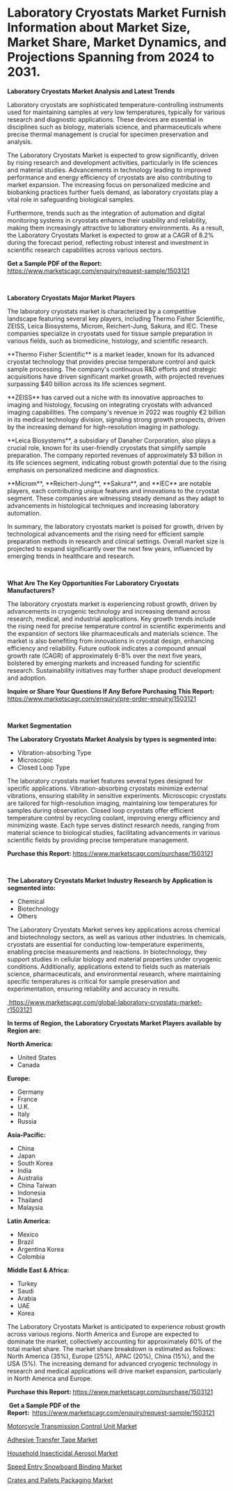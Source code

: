 <p><h1>Laboratory Cryostats Market Furnish Information about Market Size, Market Share, Market Dynamics, and Projections Spanning from 2024 to 2031.</h1></p><p><strong>Laboratory Cryostats Market Analysis and Latest Trends</strong></p>
<p><p>Laboratory cryostats are sophisticated temperature-controlling instruments used for maintaining samples at very low temperatures, typically for various research and diagnostic applications. These devices are essential in disciplines such as biology, materials science, and pharmaceuticals where precise thermal management is crucial for specimen preservation and analysis.</p><p>The Laboratory Cryostats Market is expected to grow significantly, driven by rising research and development activities, particularly in life sciences and material studies. Advancements in technology leading to improved performance and energy efficiency of cryostats are also contributing to market expansion. The increasing focus on personalized medicine and biobanking practices further fuels demand, as laboratory cryostats play a vital role in safeguarding biological samples.</p><p>Furthermore, trends such as the integration of automation and digital monitoring systems in cryostats enhance their usability and reliability, making them increasingly attractive to laboratory environments. As a result, the Laboratory Cryostats Market is expected to grow at a CAGR of 8.2% during the forecast period, reflecting robust interest and investment in scientific research capabilities across various sectors.</p></p>
<p><strong>Get a Sample PDF of the Report:&nbsp;</strong> <a href="https://www.marketscagr.com/enquiry/request-sample/1503121?utm_campaign=1126&utm_medium=2&utm_source=Github&utm_content=ia&utm_term=27092024&utm_id=laboratory-cryostats">https://www.marketscagr.com/enquiry/request-sample/1503121</a></p>
<p>&nbsp;</p>
<p><strong>Laboratory Cryostats Major Market Players</strong></p>
<p><p>The laboratory cryostats market is characterized by a competitive landscape featuring several key players, including Thermo Fisher Scientific, ZEISS, Leica Biosystems, Microm, Reichert-Jung, Sakura, and IEC. These companies specialize in cryostats used for tissue sample preparation in various fields, such as biomedicine, histology, and scientific research.</p><p>**Thermo Fisher Scientific** is a market leader, known for its advanced cryostat technology that provides precise temperature control and quick sample processing. The company's continuous R&D efforts and strategic acquisitions have driven significant market growth, with projected revenues surpassing $40 billion across its life sciences segment.</p><p>**ZEISS** has carved out a niche with its innovative approaches to imaging and histology, focusing on integrating cryostats with advanced imaging capabilities. The company's revenue in 2022 was roughly €2 billion in its medical technology division, signaling strong growth prospects, driven by the increasing demand for high-resolution imaging in pathology.</p><p>**Leica Biosystems**, a subsidiary of Danaher Corporation, also plays a crucial role, known for its user-friendly cryostats that simplify sample preparation. The company reported revenues of approximately $3 billion in its life sciences segment, indicating robust growth potential due to the rising emphasis on personalized medicine and diagnostics.</p><p>**Microm**, **Reichert-Jung**, **Sakura**, and **IEC** are notable players, each contributing unique features and innovations to the cryostat segment. These companies are witnessing steady demand as they adapt to advancements in histological techniques and increasing laboratory automation.</p><p>In summary, the laboratory cryostats market is poised for growth, driven by technological advancements and the rising need for efficient sample preparation methods in research and clinical settings. Overall market size is projected to expand significantly over the next few years, influenced by emerging trends in healthcare and research.</p></p>
<p>&nbsp;</p>
<p><strong>What Are The Key Opportunities For Laboratory Cryostats Manufacturers?</strong></p>
<p><p>The laboratory cryostats market is experiencing robust growth, driven by advancements in cryogenic technology and increasing demand across research, medical, and industrial applications. Key growth trends include the rising need for precise temperature control in scientific experiments and the expansion of sectors like pharmaceuticals and materials science. The market is also benefiting from innovations in cryostat design, enhancing efficiency and reliability. Future outlook indicates a compound annual growth rate (CAGR) of approximately 6-8% over the next five years, bolstered by emerging markets and increased funding for scientific research. Sustainability initiatives may further shape product development and adoption.</p></p>
<p><strong>Inquire or Share Your Questions If Any Before Purchasing This Report:</strong> <a href="https://www.marketscagr.com/enquiry/pre-order-enquiry/1503121?utm_campaign=1126&utm_medium=2&utm_source=Github&utm_content=ia&utm_term=27092024&utm_id=laboratory-cryostats">https://www.marketscagr.com/enquiry/pre-order-enquiry/1503121</a></p>
<p>&nbsp;</p>
<p><strong>Market Segmentation</strong></p>
<p><strong>The Laboratory Cryostats Market Analysis by types is segmented into:</strong></p>
<p><ul><li>Vibration-absorbing Type</li><li>Microscopic</li><li>Closed Loop Type</li></ul></p>
<p><p>The laboratory cryostats market features several types designed for specific applications. Vibration-absorbing cryostats minimize external vibrations, ensuring stability in sensitive experiments. Microscopic cryostats are tailored for high-resolution imaging, maintaining low temperatures for samples during observation. Closed loop cryostats offer efficient temperature control by recycling coolant, improving energy efficiency and minimizing waste. Each type serves distinct research needs, ranging from material science to biological studies, facilitating advancements in various scientific fields by providing precise temperature management.</p></p>
<p><strong>Purchase this Report:&nbsp;</strong><a href="https://www.marketscagr.com/purchase/1503121?utm_campaign=1126&utm_medium=2&utm_source=Github&utm_content=ia&utm_term=27092024&utm_id=laboratory-cryostats">https://www.marketscagr.com/purchase/1503121</a></p>
<p>&nbsp;</p>
<p><strong>The Laboratory Cryostats Market Industry Research by Application is segmented into:</strong></p>
<p><ul><li>Chemical</li><li>Biotechnology</li><li>Others</li></ul></p>
<p><p>The Laboratory Cryostats Market serves key applications across chemical and biotechnology sectors, as well as various other industries. In chemicals, cryostats are essential for conducting low-temperature experiments, enabling precise measurements and reactions. In biotechnology, they support studies in cellular biology and material properties under cryogenic conditions. Additionally, applications extend to fields such as materials science, pharmaceuticals, and environmental research, where maintaining specific temperatures is critical for sample preservation and experimentation, ensuring reliability and accuracy in results.</p></p>
<p><a href="https://www.marketscagr.com/global-laboratory-cryostats-market-r1503121?utm_campaign=1126&utm_medium=2&utm_source=Github&utm_content=ia&utm_term=27092024&utm_id=laboratory-cryostats">&nbsp;https://www.marketscagr.com/global-laboratory-cryostats-market-r1503121</a></p>
<p><strong>In terms of Region, the Laboratory Cryostats Market Players available by Region are:</strong></p>
<p>
    <p> <strong> North America: </strong>
        <ul>
            <li>United States</li>
            <li>Canada</li>
        </ul>
        </p> 
    <p> <strong> Europe: </strong>
        <ul>
            <li>Germany</li>
            <li>France</li>
            <li>U.K.</li>
            <li>Italy</li>
            <li>Russia</li>
        </ul>
        </p> 
    <p> <strong> Asia-Pacific: </strong>
        <ul>
            <li>China</li>
            <li>Japan</li>
            <li>South Korea</li>
            <li>India</li>
            <li>Australia</li>
            <li>China Taiwan</li>
            <li>Indonesia</li>
            <li>Thailand</li>
            <li>Malaysia</li>
        </ul>
        </p> 
    <p> <strong> Latin America: </strong>
        <ul>
            <li>Mexico</li>
            <li>Brazil</li>
            <li>Argentina Korea</li>
            <li>Colombia</li>
        </ul>
        </p> 
    <p> <strong> Middle East & Africa: </strong>
        <ul>
            <li>Turkey</li>
            <li>Saudi</li>
            <li>Arabia</li>
            <li>UAE</li>
            <li>Korea</li>
        </ul>
    </p>
    </p>
<p><p>The Laboratory Cryostats Market is anticipated to experience robust growth across various regions. North America and Europe are expected to dominate the market, collectively accounting for approximately 60% of the total market share. The market share breakdown is estimated as follows: North America (35%), Europe (25%), APAC (20%), China (15%), and the USA (5%). The increasing demand for advanced cryogenic technology in research and medical applications will drive market expansion, particularly in North America and Europe.</p></p>
<p><strong>Purchase this Report: </strong><a href="https://www.marketscagr.com/purchase/1503121?utm_campaign=1126&utm_medium=2&utm_source=Github&utm_content=ia&utm_term=27092024&utm_id=laboratory-cryostats">https://www.marketscagr.com/purchase/1503121</a></p>
<p>&nbsp;<strong>Get a Sample PDF of the Report:&nbsp;&nbsp;</strong><a href="https://www.marketscagr.com/enquiry/request-sample/1503121?utm_campaign=1126&utm_medium=2&utm_source=Github&utm_content=ia&utm_term=27092024&utm_id=laboratory-cryostats">https://www.marketscagr.com/enquiry/request-sample/1503121</a></p>
<p><strong></strong></p>
<p><p><a href="https://www.linkedin.com/pulse/motorcycle-transmission-control-unit-market-research-report-nycxf?utm_campaign=1126&utm_medium=2&utm_source=Github&utm_content=ia&utm_term=27092024&utm_id=laboratory-cryostats">Motorcycle Transmission Control Unit Market</a></p><p><a href="https://www.linkedin.com/pulse/adhesive-transfer-tape-market-evolution-global-trends-regional-alkle?utm_campaign=1126&utm_medium=2&utm_source=Github&utm_content=ia&utm_term=27092024&utm_id=laboratory-cryostats">Adhesive Transfer Tape Market</a></p><p><a href="https://issuu.com/reportprime-2/docs/household-insecticidal-aerosol-mark_49986223042c1a?utm_campaign=1126&utm_medium=2&utm_source=Github&utm_content=ia&utm_term=27092024&utm_id=laboratory-cryostats">Household Insecticidal Aerosol Market</a></p><p><a href="https://issuu.com/reportprime-2/docs/speed-entry-snowboard-binding-marke_a0039b9b7e6ac3?utm_campaign=1126&utm_medium=2&utm_source=Github&utm_content=ia&utm_term=27092024&utm_id=laboratory-cryostats">Speed Entry Snowboard Binding Market</a></p><p><a href="https://www.linkedin.com/pulse/crates-pallets-packaging-market-research-report-includes-analysis-ee6ye?utm_campaign=1126&utm_medium=2&utm_source=Github&utm_content=ia&utm_term=27092024&utm_id=laboratory-cryostats">Crates and Pallets Packaging Market</a></p></p>